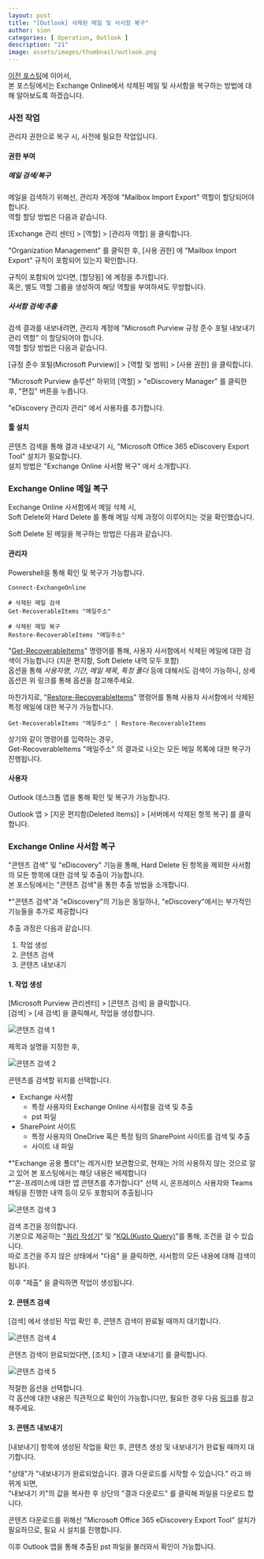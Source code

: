 ```yaml
---
layout: post
title: "[Outlook] 삭제된 메일 및 사서함 복구"
author: sion
categories: [ Operation, Outlook ]
description: "21"
image: assets/images/thumbnail/outlook.png
---
```


[이전 포스팅][1]에 이어서,  
본 포스팅에서는 Exchange Online에서 삭제된 메일 및 사서함을 복구하는 방법에 대해 알아보도록 하겠습니다.  


### 사전 작업

관리자 권한으로 복구 시, 사전에 필요한 작업입니다.  


#### 권한 부여

##### 메일 검색/복구

메일을 검색하기 위해선, 관리자 계정에 "Mailbox Import Export" 역할이 할당되어야 합니다.  
역할 할당 방법은 다음과 같습니다.  

[Exchange 관리 센터] > [역할] > [관리자 역할] 을 클릭합니다.  

"Organization Management" 를 클릭한 후, [사용 권한] 에 "Mailbox Import Export" 규칙이 포함되어 있는지 확인합니다.  

규칙이 포함되어 있다면, [할당됨] 에 계정을 추가합니다.  
혹은, 별도 역할 그룹을 생성하여 해당 역할을 부여하셔도 무방합니다.  


##### 사서함 검색/추출

검색 결과를 내보내려면, 관리자 계정에 "Microsoft Purview 규정 준수 포털 내보내기 관리 역할" 이 할당되어야 합니다.  
역할 할당 방법은 다음과 같습니다.  

[규정 준수 포털(Microsoft Purview)] > [역할 및 범위] > [사용 권한] 을 클릭합니다.  

"Microsoft Purview 솔루션" 하위의 [역할] > "eDiscovery Manager" 를 클릭한 후, "편집" 버튼을 누릅니다.  

"eDiscovery 관리자 관리" 에서 사용자를 추가합니다.  


#### 툴 설치

콘텐츠 검색을 통해 결과 내보내기 시, "Microsoft Office 365 eDiscovery Export Tool" 설치가 필요합니다.  
설치 방법은 "Exchange Online 사서함 복구" 에서 소개합니다.  



### Exchange Online 메일 복구

Exchange Online 사서함에서 메일 삭제 시,  
Soft Delete와 Hard Delete 를 통해 메일 삭제 과정이 이루어지는 것을 확인했습니다.  

Soft Delete 된 메일을 복구하는 방법은 다음과 같습니다.


#### 관리자

Powershell을 통해 확인 및 복구가 가능합니다.  

```
Connect-ExchangeOnline

# 삭제된 메일 검색
Get-RecoverableItems "메일주소"

# 삭제된 메일 복구
Restore-RecoverableItems "메일주소" 
```
"[Get-RecoverableItems][5]" 명령어를 통해, 사용자 사서함에서 삭제된 메일에 대한 검색이 가능합니다 (지운 편지함, Soft Delete 내역 모두 포함)  
옵션을 통해 _사용자명_, _기간_, _메일 제목_, _특정 폴더_ 등에 대해서도 검색이 가능하니, 상세 옵션은 위 링크를 통해 옵션을 참고해주세요.  

마찬가지로, "[Restore-RecoverableItems][6]" 명령어를 통해 사용자 사서함에서 삭제된 특정 메일에 대한 복구가 가능합니다.  


```
Get-RecoverableItems "메일주소" | Restore-RecoverableItems
```
상기와 같이 명령어를 입력하는 경우,  
Get-RecoverableItems "메일주소" 의 결과로 나오는 모든 메일 목록에 대한 복구가 진행됩니다.  


#### 사용자

Outlook 데스크톱 앱을 통해 확인 및 복구가 가능합니다.  

Outlook 앱 > [지운 편지함(Deleted Items)] > [서버에서 삭제된 항목 복구] 를 클릭합니다.  



### Exchange Online 사서함 복구

"콘텐츠 검색" 및 "eDiscovery" 기능을 통해, Hard Delete 된 항목을 제외한 사서함의 모든 항목에 대한 검색 및 추출이 가능합니다.  
본 포스팅에서는 "콘텐츠 검색"을 통한 추출 방법을 소개합니다.  

*"콘텐츠 검색"과 "eDiscovery"의 기능은 동일하나, "eDiscovery"에서는 부가적인 기능들을 추가로 제공합니다  

추출 과정은 다음과 같습니다.  
1. 작업 생성
2. 콘텐츠 검색
3. 콘텐츠 내보내기


#### 1. 작업 생성

[Microsoft Purview 관리센터] > [콘텐츠 검색] 을 클릭합니다.  
[검색] > [새 검색] 을 클릭해서, 작업을 생성합니다.  

<img src="{{site.baseurl}}/assets/images/21/1.PNG" title="콘텐츠 검색 1">

제목과 설명을 지정한 후,  

<img src="{{site.baseurl}}/assets/images/21/2.PNG" title="콘텐츠 검색 2">

콘텐츠를 검색할 위치를 선택합니다.  
- Exchange 사서함  
    - 특정 사용자의 Exchange Online 사서함을 검색 및 추출  
    - pst 파일  
- SharePoint 사이트  
    - 특정 사용자의 OneDrive 혹은 특정 팀의 SharePoint 사이트를 검색 및 추출  
    - 사이트 내 파일  

*"Exchange 공용 폴더"는 레거시한 보관함으로, 현재는 거의 사용하지 않는 것으로 알고 있어 본 포스팅에서는 해당 내용은 배제합니다  
*"온-프레미스에 대한 앱 콘텐츠를 추가합니다" 선택 시, 온프레미스 사용자와 Teams 채팅을 진행한 내역 등이 모두 포함되어 추출됩니다  

<img src="{{site.baseurl}}/assets/images/21/3.PNG" title="콘텐츠 검색 3">

검색 조건을 정의합니다.  
기본으로 제공하는 "[쿼리 작성기][2]" 및 "[KQL(Kusto Query)][3]"를 통해, 조건을 걸 수 있습니다.  
따로 조건을 주지 않은 상태에서 "다음" 을 클릭하면, 사서함의 모든 내용에 대해 검색이 됩니다.  

이후 "제출" 을 클릭하면 작업이 생성됩니다.  


#### 2. 콘텐츠 검색

[검색] 에서 생성된 작업 확인 후, 콘텐츠 검색이 완료될 때까지 대기합니다.  

<img src="{{site.baseurl}}/assets/images/21/4.PNG" title="콘텐츠 검색 4">

콘텐츠 검색이 완료되었다면, [조치] > [결과 내보내기] 를 클릭합니다.  

<img src="{{site.baseurl}}/assets/images/21/5.PNG" title="콘텐츠 검색 5">

적절한 옵션을 선택합니다.  
각 옵션에 대한 내용은 직관적으로 확인이 가능합니다만, 필요한 경우 다음 [링크][4]를 참고해주세요.  


#### 3. 콘텐츠 내보내기

[내보내기] 항목에 생성된 작업을 확인 후, 콘텐츠 생성 및 내보내기가 완료될 때까지 대기합니다.  

"상태"가 "내보내기가 완료되었습니다. 결과 다운로드를 시작할 수 있습니다." 라고 바뀌게 되면,  
"내보내기 키"의 값을 복사한 후 상단의 "결과 다운로드" 를 클릭해 파일을 다운로드 합니다.  

콘텐츠 다운로드를 위해선 "Microsoft Office 365 eDiscovery Export Tool" 설치가 필요하므로, 필요 시 설치를 진행합니다.  

이후 Outlook 앱을 통해 추출된 pst 파일을 불러와서 확인이 가능합니다.  



[1]: ("https://sixxon.github.io/operation/outlook/2024/02/26/20_삭제된-메일-및-사서함.html")
[2]: ("https://learn.microsoft.com/en-us/purview/ediscovery-content-search-reference")
[3]: ("https://learn.microsoft.com/en-us/purview/ediscovery-kql-editor")
[4]: ("https://learn.microsoft.com/en-us/purview/ediscovery-export-search-results#step-1-prepare-search-results-for-export")
[5]: ("https://learn.microsoft.com/en-us/powershell/module/exchange/get-recoverableitems?view=exchange-ps")
[6]: ("https://learn.microsoft.com/en-us/powershell/module/exchange/restore-recoverableitems?view=exchange-ps")